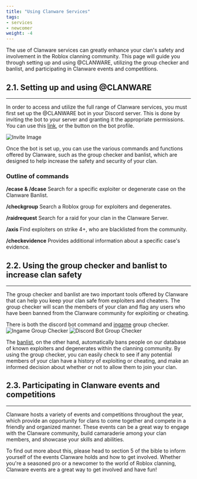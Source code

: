 ```yaml
---
title: "Using Clanware Services"
tags:
- services
- newcomer
weight: -4
---
```


The use of Clanware services can greatly enhance your clan's safety and involvement in the Roblox clanning community. This page will guide you through setting up and using @CLANWARE, utilizing the group checker and banlist, and participating in Clanware events and competitions.

## 2.1. Setting up and using @CLANWARE
---
In order to access and utilize the full range of Clanware services, you must first set up the @CLANWARE bot in your Discord server. This is done by inviting the bot to your server and granting it the appropriate permissions. You can use this [link](https://discord.com/api/oauth2/authorize?client_id=872935754806992947&permissions=277025441793&scope=applications.commands%20bot), or the button on the bot profile.

![Invite Image](https://ss.clanware.org/i8NGkn.png)

Once the bot is set up, you can use the various commands and functions offered by Clanware, such as the group checker and banlist, which are designed to help increase the safety and security of your clan.

### Outline of commands
**/ecase & /dcase**
Search for a specific exploiter or degenerate case on the Clanware Banlist.

**/checkgroup**
Search a Roblox group for exploiters and degenerates.

**/raidrequest**
Search for a raid for your clan in the Clanware Server.

**/axis**
Find exploiters on strike 4+, who are blacklisted from the community.

**/checkevidence**
Provides additional information about a specific case's evidence.

## 2.2. Using the group checker and banlist to increase clan safety
---
The group checker and banlist are two important tools offered by Clanware that can help you keep your clan safe from exploiters and cheaters. The group checker will scan the members of your clan and flag any users who have been banned from the Clanware community for exploiting or cheating.

There is both the discord bot command and [ingame](https://www.roblox.com/games/12024634611/Clanware-Registry-Hub) group checker.
![Ingame Group Checker](https://images-ext-2.discordapp.net/external/W_jRr7lqle2mVbLk0IoeSMdmOIxa_iNkzMyofU0muPs/https/ss.clanware.org/spHQuF.png?width=1276&height=671)
![Discord Bot Group Checker](https://ss.clanware.org/pV8luk.png)

The [banlist](), on the other hand, automatically bans people on our database of known exploiters and degenerates within the clanning community. By using the group checker, you can easily check to see if any potential members of your clan have a history of exploiting or cheating, and make an informed decision about whether or not to allow them to join your clan.

## 2.3. Participating in Clanware events and competitions
---
Clanware hosts a variety of events and competitions throughout the year, which provide an opportunity for clans to come together and compete in a friendly and organized manner. These events can be a great way to engage with the Clanware community, build camaraderie among your clan members, and showcase your skills and abilities.

To find out more about this, please head to section 5 of the bible to inform yourself of the events Clanware holds and how to get involved. Whether you're a seasoned pro or a newcomer to the world of Roblox clanning, Clanware events are a great way to get involved and have fun!
